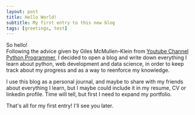 ```yaml
---
layout: post
title: Hello World!
subtitle: My first entry to this new blog
tags: [greetings, test]
---
```


So hello!  
Following the advice given by Giles McMullen-Klein from [Youtube Channel Python Programmer](https://www.youtube.com/c/FlickThrough/), I decided to open a blog and write down everything I learn about python, web development and data science, in order to keep track about my progress and as a way to reenforce my knowledge.

I use this blog as a personal journal, and maybe to share with my friends about everything I learn, but I maybe could include it in my resume, CV or linkedin profile. Time will tell, but first I need to expand my portfolio.

That's all for my first entry! I'll see you later.
